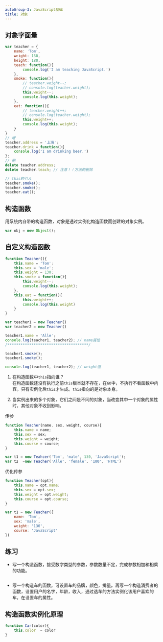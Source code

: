 ```yaml
---
autoGroup-3: JavaScript基础
title: 对象
---
```


## 对象字面量
```js
var teacher = {
    name: 'Tom',
    weight: 130,
    height: 180,
    teach: function(){
        console.log('I am teaching JavaScript.')
    },
    smoke: function(){
        // teacher.weight--;
        // console.log(teacher.weight);
        this.weight--;
        console.log(this.weight);
    },
    eat: function(){
        // teacher.weight++;
        // console.log(teacher.weight);
        this.weight++;
        console.log(this.weight);
    }
}
// 增
teacher.address = '上海';
teacher.drink = function(){
    console.log('I am drinking beer.')
};
// 删
delete teacher.address;
delete teacher.teach; // 注意！！方法的删除 

// this的引入
teacher.smoke();
teacher.smoke();
teacher.eat();
```
## 构造函数
用系统内自带的构造函数，对象是通过实例化构造函数而创建的对象实例。
```js
var obj = new Object();
```

## 自定义构造函数
```js
function Teacher(){
    this.name = 'Tom';
    this.sex = 'male';
    this.weight = 130;
    this.smoke = function(){
        this.weight--;
        console.log(this.weight);
    },
    this.eat = function(){
        this.weight++;
        console.log(this.weight)
    }
}

var teacher1 = new Teacher()
var teacher2 = new Teacher()

teacher1.name = 'Alle';
console.log(teacher1, teacher2); // name属性
/*************************************/

teacher1.smoke();
teacher1.smoke();

console.log(teacher1, teacher2); // weight值
```
1. 在构造函数中`this`指向谁？   
在构造函数还没有执行之前`this`根本就不存在，在`GO`中，不执行不看函数中内容。只有实例化后`this`才生成。`this`指向的是对象本身。

2. 当实例出来的多个对象，它们之间是不同的对象，当改变其中一个对象的属性时，其他对象不收到影响。

传参
```js
function Teacher(name, sex, weight, course){
    this.name = name;
    this.sex = sex;
    this.weight = weight;
    this.course = course;
}

var t1 = new Teahcer('Tom', 'male', 130, 'JavaScript');
var t2  =new Teacher('Alle', 'female', '100', 'HTML')
```
优化传参
```js
function Teacher(opt){
    this.name = opt.name;
    this.sex = opt.sex;
    this.weight = opt.weight;
    this.course = opt.course;
}

var t1 = new Teacher({
    name: 'Tom',
    sex: 'male',
    weight: '130',
    course: 'JavaScript'
})
```

## 练习
- 写一个构造函数，接受数字类型的参数，参数数量不定，完成参数相加和相乘的功能。
```js

```
  

- 写一个构造车的函数，可设置车的品牌，颜色，排量。再写一个构造消费者的函数，设置用户的名字，年龄，收入，通过选车的方法实例化该用户喜欢的车，在设置车的属性。

## 构造函数实例化原理
```js
function Car(color){
    this.color  = color
}
```